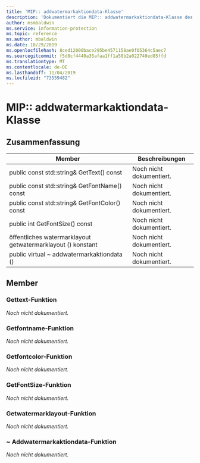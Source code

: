 ```yaml
---
title: 'MIP:: addwatermarkaktiondata-Klasse'
description: 'Dokumentiert die MIP:: addwatermarkaktiondata-Klasse des MIP-SDKs (Microsoft Information Protection).'
author: msmbaldwin
ms.service: information-protection
ms.topic: reference
ms.author: mbaldwin
ms.date: 10/29/2019
ms.openlocfilehash: 8ced12000bace295be4571158ae0f05364c5aec7
ms.sourcegitcommit: f5d8cf4440a35afaa1ff1a58b2a022740ed85ffd
ms.translationtype: MT
ms.contentlocale: de-DE
ms.lasthandoff: 11/04/2019
ms.locfileid: "73559482"
---
```

# <a name="class-mipaddwatermarkactiondata"></a>MIP:: addwatermarkaktiondata-Klasse 
  
## <a name="summary"></a>Zusammenfassung
 Member                        | Beschreibungen                                
--------------------------------|---------------------------------------------
public const std::string& GetText() const  | Noch nicht dokumentiert.
public const std::string& GetFontName() const  | Noch nicht dokumentiert.
public const std::string& GetFontColor() const  | Noch nicht dokumentiert.
public int GetFontSize() const  | Noch nicht dokumentiert.
öffentliches watermarklayout getwatermarklayout () konstant  | Noch nicht dokumentiert.
public virtual ~ addwatermarkaktiondata ()  | Noch nicht dokumentiert.
  
## <a name="members"></a>Member
  
### <a name="gettext-function"></a>Gettext-Funktion
_Noch nicht dokumentiert._

  
### <a name="getfontname-function"></a>Getfontname-Funktion
_Noch nicht dokumentiert._

  
### <a name="getfontcolor-function"></a>Getfontcolor-Funktion
_Noch nicht dokumentiert._

  
### <a name="getfontsize-function"></a>GetFontSize-Funktion
_Noch nicht dokumentiert._

  
### <a name="getwatermarklayout-function"></a>Getwatermarklayout-Funktion
_Noch nicht dokumentiert._

  
### <a name="addwatermarkactiondata-function"></a>~ Addwatermarkaktiondata-Funktion
_Noch nicht dokumentiert._
